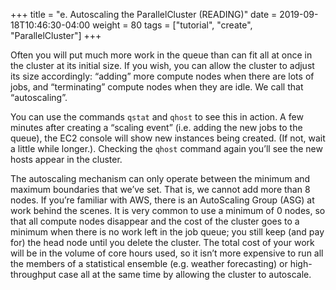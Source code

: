 +++
title = "e. Autoscaling the ParallelCluster (READING)"
date = 2019-09-18T10:46:30-04:00
weight = 80
tags = ["tutorial", "create", "ParallelCluster"]
+++

Often you will put much more work in the queue than can fit all at
once in the cluster at its initial size.  If you wish, you can allow
the cluster to adjust its size accordingly: “adding” more compute
nodes when there are lots of jobs, and “terminating” compute nodes
when they are idle.  We call that “autoscaling”.

You can use the commands `qstat` and `qhost` to see this in action.  A few minutes after creating a “scaling event” (i.e. adding the new jobs to the queue), the EC2 console will show new instances being created.  (If not, wait a little while longer.). Checking the `qhost` command again you’ll see the new hosts appear in the cluster.  

The autoscaling mechanism can only operate between the minimum and
maximum boundaries that we’ve set.  That is, we cannot add more than 8
nodes.  If you’re familiar with AWS, there is an AutoScaling Group
(ASG) at work behind the scenes. It is very common to use a minimum of
0 nodes, so that all compute nodes disappear and the cost of the
cluster goes to a minimum when there is no work left in the job queue;
you still keep (and pay for) the head node until you delete the
cluster.  The total cost of your work will be in the volume of core
hours used, so it isn’t more expensive to run all the members of a
statistical ensemble (e.g. weather forecasting) or high-throughput
case all at the same time by allowing the cluster to autoscale.





